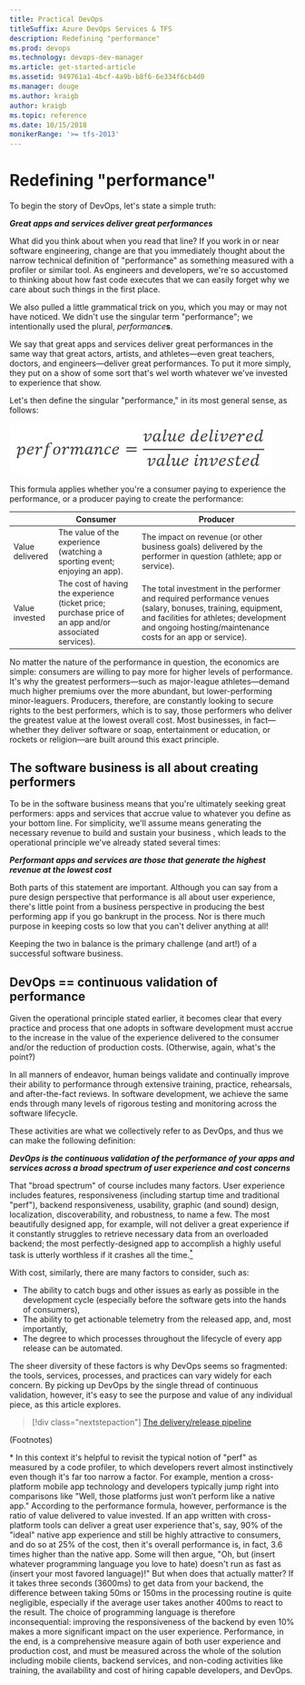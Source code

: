 ```yaml
---
title: Practical DevOps
titleSuffix: Azure DevOps Services & TFS
description: Redefining "performance"
ms.prod: devops
ms.technology: devops-dev-manager
ms.article: get-started-article
ms.assetid: 949761a1-4bcf-4a9b-b8f6-6e334f6cb4d0
ms.manager: douge
ms.author: kraigb
author: kraigb
ms.topic: reference
ms.date: 10/15/2018
monikerRange: '>= tfs-2013'
---
```


# Redefining "performance"

To begin the story of DevOps, let's state a simple truth:

_**Great apps and services deliver great performances**_

What did you think about when you read that line? If you work in or near software engineering, change are that you immediately thought about the narrow technical definition of "performance" as something measured with a profiler or similar tool. As engineers and developers, we're so accustomed to thinking about how fast code executes that we can easily forget why we care about such things in the first place.

We also pulled a little grammatical trick on you, which you may or may not have noticed. We didn't use the singular term "performance"; we intentionally used the plural, *performance***s**.

We say that great apps and services deliver great performances in the same way that great actors, artists, and athletes&mdash;even great teachers, doctors, and engineers&mdash;deliver great performances. To put it more simply, they put on a show of some sort that's wel worth whatever we've invested to experience that show.

Let's then define the singular "performance," in its most general sense, as follows:

![The performance formula: performance=(value delivered)/(value invested)](media/03-performance-formula.png)

This formula applies whether you're a consumer paying to experience the performance, or a producer paying to create the performance:

| | Consumer | Producer |
| --- | --- | --- |
| Value delivered | The value of the experience (watching a sporting event; enjoying an app). | The impact on revenue (or other business goals) delivered by the performer in question (athlete; app or service). |
| Value invested | The cost of having the experience (ticket price; purchase price of an app and/or associated services). | The total investment in the performer and required performance venues (salary, bonuses, training, equipment, and facilities for athletes; development and ongoing hosting/maintenance costs for an app or service). |

No matter the nature of the performance in question, the economics are simple: consumers are willing to pay more for higher levels of performance. It's why the greatest performers&mdash;such as major-league athletes&mdash;demand much higher premiums over the more abundant, but lower-performing minor-leaguers. Producers, therefore, are constantly looking to secure rights to the best performers, which is to say, those performers who deliver the greatest value at the lowest overall cost. Most businesses, in fact&mdash;whether they deliver software or soap, entertainment or education, or rockets or religion&mdash;are built around this exact principle.

## The software business is all about creating performers

To be in the software business means that you're ultimately seeking great performers: apps and services that accrue value to whatever you define as your bottom line. For simplicity, we'll assume means generating the necessary revenue to build and sustain your business , which leads to the operational principle we've already stated several times:

_**Performant apps and services are those that generate the highest revenue at the lowest cost**_

Both parts of this statement are important. Although you can say from a pure design perspective that performance is all about user experience, there's little point from a business perspective in producing the best performing app if you go bankrupt in the process. Nor is there much purpose in keeping costs so low that you can't deliver anything at all!

Keeping the two in balance is the primary challenge (and art!) of a successful software business.

## DevOps == continuous validation of performance

Given the operational principle stated earlier, it becomes clear that every practice and process that one adopts in software development must accrue to the increase in the value of the experience delivered to the consumer and/or the reduction of production costs. (Otherwise, again, what's the point?)

In all manners of endeavor, human beings validate and continually improve their ability to performance through extensive training, practice, rehearsals, and after-the-fact reviews. In software development, we achieve the same ends through many levels of rigorous testing and monitoring across the software lifecycle.

These activities are what we collectively refer to as DevOps, and thus we can make the following definition:

_**DevOps is the continuous validation of the performance of your apps and services across a broad spectrum of user experience and cost concerns**_

That "broad spectrum" of course includes many factors. User experience includes features, responsiveness (including startup time and traditional "perf"), backend responsiveness, usability, graphic (and sound) design, localization, discoverability, and robustness, to name a few. The most beautifully designed app, for example, will not deliver a great experience if it constantly struggles to retrieve necessary data from an overloaded backend; the most perfectly-designed app to accomplish a highly useful task is utterly worthless if it crashes all the time.[<sup>*</sup>](#footnote1)

With cost, similarly, there are many factors to consider, such as:

- The ability to catch bugs and other issues as early as possible in the development cycle (especially before the software gets into the hands of consumers),
- The ability to get actionable telemetry from the released app, and, most importantly,
- The degree to which processes throughout the lifecycle of every app release can be automated.

The sheer diversity of these factors is why DevOps seems so fragmented: the tools, services, processes, and practices can vary widely for each concern. By picking up DevOps by the single thread of continuous validation, however, it's easy to see the purpose and value of any individual piece, as this article explores.

> [!div class="nextstepaction"]
> [The delivery/release pipeline](azure-devops-guide-for-managers-04-pipeline.md)

(Footnotes)

<a name="footnote1">*</a> In this context it's helpful to revisit the typical notion of "perf" as measured by a code profiler, to which developers revert almost instinctively even though it's far too narrow a factor. For example, mention a cross-platform mobile app technology and developers typically jump right into comparisons like "Well, those platforms just won’t perform like a native app." According to the performance formula, however, performance is the ratio of value delivered to value invested. If an app written with cross-platform tools can deliver a great user experience that's, say, 90% of the "ideal" native app experience and still be highly attractive to consumers, and do so at 25% of the cost, then it's overall performance is, in fact, 3.6 times higher than the native app. Some will then argue, "Oh, but (insert whatever programming language you love to hate) doesn't run as fast as (insert your most favored language)!" But when does that actually matter? If it takes three seconds (3600ms) to get data from your backend, the difference between taking 50ms or 150ms in the processing routine is quite negligible, especially if the average user takes another 400ms to react to the result. The choice of programming language is therefore inconsequential: improving the responsiveness of the backend by even 10% makes a more significant impact on the user experience. Performance, in the end, is a comprehensive measure again of both user experience and production cost, and must be measured across the whole of the solution including mobile clients, backend services, and non-coding activities like training, the availability and cost of hiring capable developers, and DevOps.
